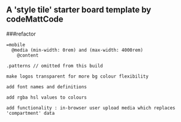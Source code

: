 ## A 'style tile' starter board template by codeMattCode


###refactor

```
=mobile
  @media (min-width: 0rem) and (max-width: 4000rem)  
    @content

.patterns // omitted from this build

make logos transparent for more bg colour flexibility

add font names and definitions

add rgba hsl values to colours

add functionality : in-browser user upload media which replaces 'compartment' data

```

